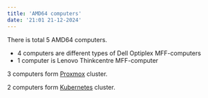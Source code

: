 ```yaml
---
title: 'AMD64 computers'
date: '21:01 21-12-2024'
---
```


There is total 5 AMD64 computers.

* 4 computers are different types of Dell Optiplex MFF-computers
* 1 computer is Lenovo Thinkcentre MFF-computer

3 computers form [Proxmox](/proxmox) cluster.

2 computers form [Kubernetes](/kubernetes) cluster.